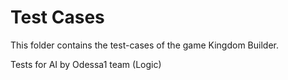 Test Cases
=========

This folder contains the test-cases of the game Kingdom Builder.

Tests for AI by Odessa1 team (Logic)